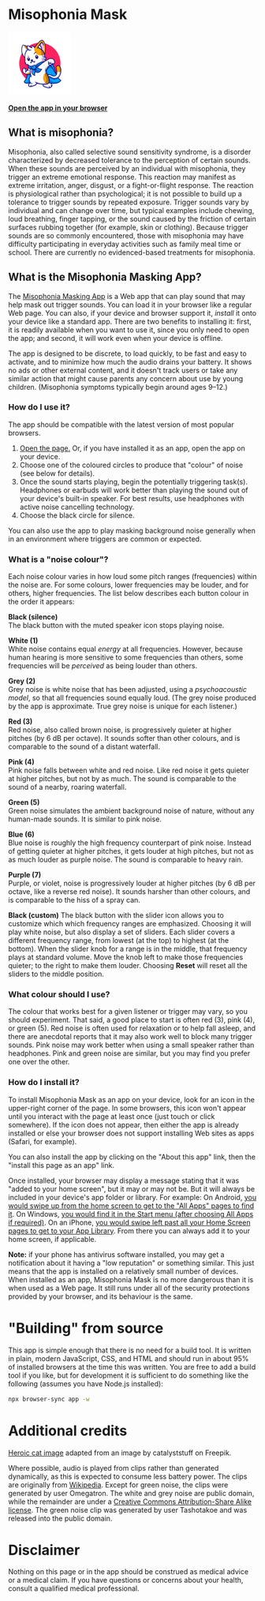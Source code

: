 # Misophonia Mask

<img src="app/icon.svg" width="128" alt="Icon for the masking app: a cartoon cat in a cape stands on its hind legs and strikes a heroic pose" />

**[Open the app in your browser](https://cgjennings.ca/live/misophonia-mask/)**

## What is misophonia?
Misophonia, also called selective sound sensitivity syndrome, is a disorder characterized by decreased tolerance to the perception of certain sounds.
When these sounds are perceived by an individual with misophonia, they trigger an extreme emotional response.
This reaction may manifest as extreme irritation, anger, disgust, or a fight-or-flight response.
The reaction is physiological rather than psychological; it is not possible to build up a tolerance to trigger sounds by repeated exposure.
Trigger sounds vary by individual and can change over time, but typical examples include chewing, loud breathing, finger tapping, or the sound caused by the friction of certain surfaces rubbing together (for example, skin or clothing).
Because trigger sounds are so commonly encountered, those with misophonia may have difficulty participating in everyday activities such as family meal time or school.
There are currently no evidenced-based treatments for misophonia.

## What is the Misophonia Masking App?
The [Misophonia Masking App](https://cgjennings.ca/live/misophonia-mask/) is a Web app that can play sound that may help mask out trigger sounds.
You can load it in your browser like a regular Web page.
You can also, if your device and browser support it, *install* it onto your device like a standard app.
There are two benefits to installing it: first, it is readily available when you want to use it, since you only need to open the app; and second, it will work even when your device is offline.

The app is designed to be discrete, to load quickly, to be fast and easy to activate, and to minimize how much the audio drains your battery. It shows no ads or other external content, and it doesn't track users or take any similar action that might cause parents any concern about use by young children. (Misophonia symptoms typically begin around ages 9&ndash;12.)

### How do I use it?

The app should be compatible with the latest version of most popular browsers.

1. [Open the page.](https://cgjennings.ca/live/misophonia-mask/) Or, if you have installed it as an app, open the app on your device.
2. Choose one of the coloured circles to produce that "colour" of noise (see below for details).
3. Once the sound starts playing, begin the potentially triggering task(s). Headphones or earbuds will work better than playing the sound out of your device's built-in speaker. For best results, use headphones with active noise cancelling technology.
4. Choose the black circle for silence.

You can also use the app to play masking background noise generally when in an environment where triggers are common or expected.

### What is a "noise colour"?

Each noise colour varies in how loud some pitch ranges (frequencies) within the noise are. For some colours, lower frequencies may be louder, and for others, higher frequencies. The list below describes each button colour in the order it appears:

**Black (silence)**  
The black button with the muted speaker icon stops playing noise.

**White (1)**  
White noise contains equal *energy* at all frequencies. However, because human hearing is more sensitive to some frequencies than others, some frequencies will be *perceived* as being louder than others.

**Grey (2)**  
Grey noise is white noise that has been adjusted, using a *psychoacoustic model*, so that all frequencies sound equally loud. (The grey noise produced by the app is approximate. True grey noise is unique for each listener.)

**Red (3)**  
Red noise, also called brown noise, is progressively quieter at higher pitches (by 6&nbsp;dB per octave). It sounds softer than other colours, and is comparable to the sound of a distant waterfall.

**Pink (4)**  
Pink noise falls between white and red noise. Like red noise it gets quieter at higher pitches, but not by as much. The sound is comparable to the sound of a nearby, roaring waterfall.

**Green (5)**  
Green noise simulates the ambient background noise of nature, without any human-made sounds. It is similar to pink noise.

**Blue (6)**  
Blue noise is roughly the high frequency counterpart of pink noise. Instead of getting quieter at higher pitches, it gets louder at high pitches, but not as as much louder as purple noise. The sound is comparable to heavy rain.

**Purple (7)**  
Purple, or violet, noise is progressively louder at higher pitches (by 6&nbsp;dB per octave, like a reverse red noise). It sounds harsher than other colours, and is comparable to the hiss of a spray can.

**Black (custom)**
The black button with the slider icon allows you to customize which which frequency ranges are emphasized.
Choosing it will play white noise, but also display a set of sliders.
Each slider covers a different frequency range, from lowest (at the top) to highest (at the bottom).
When the slider knob for a range is in the middle, that frequency plays at standard volume.
Move the knob left to make those frequencies quieter; to the right to make them louder.
Choosing **Reset** will reset all the sliders to the middle position.

### What colour should I use?
The colour that works best for a given listener or trigger may vary, so you should experiment. That said, a good place to start is often red (3), pink (4), or green (5). Red noise is often used for relaxation or to help fall asleep, and there are anecdotal reports that it may also work well to block many trigger sounds. Pink noise may work better when using a small speaker rather than headphones. Pink and green noise are similar, but you may find you prefer one over the other.

### How do I install it?
To install Misophonia Mask as an app on your device, look for an icon in the upper-right corner of the page. In some browsers, this icon won't appear until you interact with the page at least once (just touch or click somewhere).
If the icon does not appear, then either the app is already installed or else your browser does not support installing Web sites as apps (Safari, for example).

You can also install the app by clicking on the "About this app" link, then the "install this page as an app" link.

Once installed, your browser may display a message stating that it was "added to your home screen", but it may or may not be. But it will always be included in your device's app folder or library. For example: On Android, [you would swipe up from the home screen to get to the "All Apps" pages to find it](https://support.google.com/android/answer/9079646). On Windows, [you would find it in the Start menu (after choosing All Apps if required)](https://support.microsoft.com/en-us/windows/see-all-your-apps-in-windows-fde6f576-0fc0-0813-6b0d-d3ec1d244c50). On an iPhone, [you would swipe left past all your Home Screen pages to get to your App Library](https://support.apple.com/en-ca/guide/iphone/iph87abad19a/ios). From there you can always add it to your home screen, if applicable.

**Note:** if your phone has antivirus software installed, you may get a notification about it having a "low reputation" or something similar.
This just means that the app is installed on a relatively small number of devices.
When installed as an app, Misophonia Mask is no more dangerous than it is when used as a Web page.
It still runs under all of the security protections provided by your browser, and its behaviour is the same.

# "Building" from source
This app is simple enough that there is no need for a build tool.
It is written in plain, modern JavaScript, CSS, and HTML and should run in about 95% of installed browsers at the time this was written.
You are free to add a build tool if you like, but for development it is sufficient to do something like the following (assumes you have Node.js installed):

```bash
npx browser-sync app -w
```



# Additional credits
[Heroic cat image](https://www.freepik.com/free-vector/cute-cat-super-hero-cartoon-icon-illustration-animal-hero-icon-concept-isolated-flat-cartoon-style_13874643.htm)
adapted from an image by catalyststuff on Freepik.

Where possible, audio is played from clips rather than generated dynamically, as this is expected to consume less battery power.
The clips are originally from [Wikipedia](https://en.wikipedia.org/wiki/Colors_of_noise).
Except for green noise, the clips were generated by user Omegatron.
The white and grey noise are public domain, while the remainder are under a
[Creative Commons Attribution-Share Alike license](https://creativecommons.org/licenses/by-sa/3.0/deed.en).
The green noise clip was generated by user Tashotakoe and was released into the public domain.

# Disclaimer
Nothing on this page or in the app should be construed as medical advice or a medical claim.
If you have questions or concerns about your health, consult a qualified medical professional.